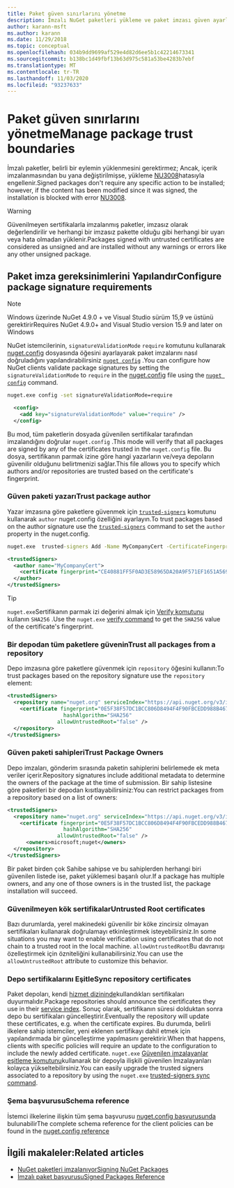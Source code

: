 ```yaml
---
title: Paket güven sınırlarını yönetme
description: İmzalı NuGet paketleri yükleme ve paket imzası güven ayarlarını yapılandırma sürecini açıklar.
author: karann-msft
ms.author: karann
ms.date: 11/29/2018
ms.topic: conceptual
ms.openlocfilehash: 034b9dd9699af529e4d82d6ee5b1c42214673341
ms.sourcegitcommit: b138bc1d49fbf13b63d975c581a53be4283b7ebf
ms.translationtype: MT
ms.contentlocale: tr-TR
ms.lasthandoff: 11/03/2020
ms.locfileid: "93237633"
---
```

# <a name="manage-package-trust-boundaries"></a><span data-ttu-id="d9d89-103">Paket güven sınırlarını yönetme</span><span class="sxs-lookup"><span data-stu-id="d9d89-103">Manage package trust boundaries</span></span>

<span data-ttu-id="d9d89-104">İmzalı paketler, belirli bir eylemin yüklenmesini gerektirmez; Ancak, içerik imzalanmasından bu yana değiştirilmişse, yükleme [NU3008](../reference/errors-and-warnings/NU3008.md)hatasıyla engellenir.</span><span class="sxs-lookup"><span data-stu-id="d9d89-104">Signed packages don't require any specific action to be installed; however, if the content has been modified since it was signed, the installation is blocked with error [NU3008](../reference/errors-and-warnings/NU3008.md).</span></span>

> [!Warning]
> <span data-ttu-id="d9d89-105">Güvenilmeyen sertifikalarla imzalanmış paketler, imzasız olarak değerlendirilir ve herhangi bir imzasız pakette olduğu gibi herhangi bir uyarı veya hata olmadan yüklenir.</span><span class="sxs-lookup"><span data-stu-id="d9d89-105">Packages signed with untrusted certificates are considered as unsigned and are installed without any warnings or errors like any other unsigned package.</span></span>

## <a name="configure-package-signature-requirements"></a><span data-ttu-id="d9d89-106">Paket imza gereksinimlerini Yapılandır</span><span class="sxs-lookup"><span data-stu-id="d9d89-106">Configure package signature requirements</span></span>

> [!Note]
> <span data-ttu-id="d9d89-107">Windows üzerinde NuGet 4.9.0 + ve Visual Studio sürüm 15,9 ve üstünü gerektirir</span><span class="sxs-lookup"><span data-stu-id="d9d89-107">Requires NuGet 4.9.0+ and Visual Studio version 15.9 and later on Windows</span></span>

<span data-ttu-id="d9d89-108">NuGet istemcilerinin, `signatureValidationMode` `require` komutunu kullanarak [nuget.config](../reference/nuget-config-file.md) dosyasında öğesini ayarlayarak paket imzalarını nasıl doğruladığını yapılandırabilirsiniz [`nuget config`](../reference/cli-reference/cli-ref-config.md) .</span><span class="sxs-lookup"><span data-stu-id="d9d89-108">You can configure how NuGet clients validate package signatures by setting the `signatureValidationMode` to `require` in the [nuget.config](../reference/nuget-config-file.md) file using the [`nuget config`](../reference/cli-reference/cli-ref-config.md) command.</span></span>

```cmd
nuget.exe config -set signatureValidationMode=require
```

```xml
  <config>
    <add key="signatureValidationMode" value="require" />
  </config>
```

<span data-ttu-id="d9d89-109">Bu mod, tüm paketlerin dosyada güvenilen sertifikalar tarafından imzalandığını doğrular `nuget.config` .</span><span class="sxs-lookup"><span data-stu-id="d9d89-109">This mode will verify that all packages are signed by any of the certificates trusted in the `nuget.config` file.</span></span> <span data-ttu-id="d9d89-110">Bu dosya, sertifikanın parmak izine göre hangi yazarların ve/veya depoların güvenilir olduğunu belirtmenizi sağlar.</span><span class="sxs-lookup"><span data-stu-id="d9d89-110">This file allows you to specify which authors and/or repositories are trusted based on the certificate's fingerprint.</span></span>

### <a name="trust-package-author"></a><span data-ttu-id="d9d89-111">Güven paketi yazarı</span><span class="sxs-lookup"><span data-stu-id="d9d89-111">Trust package author</span></span>

<span data-ttu-id="d9d89-112">Yazar imzasına göre paketlere güvenmek için [`trusted-signers`](../reference/cli-reference/cli-ref-trusted-signers.md) komutunu kullanarak `author` nuget.config özelliğini ayarlayın.</span><span class="sxs-lookup"><span data-stu-id="d9d89-112">To trust packages based on the author signature use the [`trusted-signers`](../reference/cli-reference/cli-ref-trusted-signers.md) command to set the `author` property in the nuget.config.</span></span>

```cmd
nuget.exe  trusted-signers Add -Name MyCompanyCert -CertificateFingerprint CE40881FF5F0AD3E58965DA20A9F571EF1651A56933748E1BF1C99E537C4E039 -FingerprintAlgorithm SHA256
```

```xml
<trustedSigners>
  <author name="MyCompanyCert">
    <certificate fingerprint="CE40881FF5F0AD3E58965DA20A9F571EF1651A56933748E1BF1C99E537C4E039" hashAlgorithm="SHA256" allowUntrustedRoot="false" />
  </author>
</trustedSigners>
```

>[!TIP]
><span data-ttu-id="d9d89-113">`nuget.exe`Sertifikanın parmak izi değerini almak için [Verify komutunu](../reference/cli-reference/cli-ref-verify.md) kullanın `SHA256` .</span><span class="sxs-lookup"><span data-stu-id="d9d89-113">Use the `nuget.exe` [verify command](../reference/cli-reference/cli-ref-verify.md) to get the `SHA256` value of the certificate's fingerprint.</span></span>


### <a name="trust-all-packages-from-a-repository"></a><span data-ttu-id="d9d89-114">Bir depodan tüm paketlere güvenin</span><span class="sxs-lookup"><span data-stu-id="d9d89-114">Trust all packages from a repository</span></span>

<span data-ttu-id="d9d89-115">Depo imzasına göre paketlere güvenmek için `repository` öğesini kullanın:</span><span class="sxs-lookup"><span data-stu-id="d9d89-115">To trust packages based on the repository signature use the `repository` element:</span></span>

```xml
<trustedSigners>  
  <repository name="nuget.org" serviceIndex="https://api.nuget.org/v3/index.json">
    <certificate fingerprint="0E5F38F57DC1BCC806D8494F4F90FBCEDD988B4676070...." 
                  hashAlgorithm="SHA256" 
                allowUntrustedRoot="false" />
  </repository>
</trustedSigners>
```

### <a name="trust-package-owners"></a><span data-ttu-id="d9d89-116">Güven paketi sahipleri</span><span class="sxs-lookup"><span data-stu-id="d9d89-116">Trust Package Owners</span></span>

<span data-ttu-id="d9d89-117">Depo imzaları, gönderim sırasında paketin sahiplerini belirlemede ek meta veriler içerir.</span><span class="sxs-lookup"><span data-stu-id="d9d89-117">Repository signatures include additional metadata to determine the owners of the package at the time of submission.</span></span> <span data-ttu-id="d9d89-118">Bir sahip listesine göre paketleri bir depodan kısıtlayabilirsiniz:</span><span class="sxs-lookup"><span data-stu-id="d9d89-118">You can restrict packages from a repository based on a list of owners:</span></span>

```xml
<trustedSigners>  
  <repository name="nuget.org" serviceIndex="https://api.nuget.org/v3/index.json">
    <certificate fingerprint="0E5F38F57DC1BCC806D8494F4F90FBCEDD988B4676070...." 
                  hashAlgorithm="SHA256" 
                allowUntrustedRoot="false" />
      <owners>microsoft;nuget</owners>
  </repository>
</trustedSigners>
```

<span data-ttu-id="d9d89-119">Bir paket birden çok Sahibe sahipse ve bu sahiplerden herhangi biri güvenilen listede ise, paket yüklemesi başarılı olur.</span><span class="sxs-lookup"><span data-stu-id="d9d89-119">If a package has multiple owners, and any one of those owners is in the trusted list, the package installation will succeed.</span></span>

### <a name="untrusted-root-certificates"></a><span data-ttu-id="d9d89-120">Güvenilmeyen kök sertifikalar</span><span class="sxs-lookup"><span data-stu-id="d9d89-120">Untrusted Root certificates</span></span>

<span data-ttu-id="d9d89-121">Bazı durumlarda, yerel makinedeki güvenilir bir köke zincirsiz olmayan sertifikaları kullanarak doğrulamayı etkinleştirmek isteyebilirsiniz.</span><span class="sxs-lookup"><span data-stu-id="d9d89-121">In some situations you may want to enable verification using certificates that do not chain to a trusted root in the local machine.</span></span> <span data-ttu-id="d9d89-122">`allowUntrustedRoot`Bu davranışı özelleştirmek için özniteliğini kullanabilirsiniz.</span><span class="sxs-lookup"><span data-stu-id="d9d89-122">You can use the `allowUntrustedRoot` attribute to customize this behavior.</span></span>

### <a name="sync-repository-certificates"></a><span data-ttu-id="d9d89-123">Depo sertifikalarını Eşitle</span><span class="sxs-lookup"><span data-stu-id="d9d89-123">Sync repository certificates</span></span>

<span data-ttu-id="d9d89-124">Paket depoları, kendi [hizmet dizininde](../api/service-index.md)kullandıkları sertifikaları duyurmalıdır.</span><span class="sxs-lookup"><span data-stu-id="d9d89-124">Package repositories should announce the certificates they use in their [service index](../api/service-index.md).</span></span> <span data-ttu-id="d9d89-125">Sonuç olarak, sertifikanın süresi dolduktan sonra depo bu sertifikaları güncelleştirir.</span><span class="sxs-lookup"><span data-stu-id="d9d89-125">Eventually the repository will update these certificates, e.g. when the certificate expires.</span></span> <span data-ttu-id="d9d89-126">Bu durumda, belirli ilkelere sahip istemciler, yeni eklenen sertifikayı dahil etmek için yapılandırmada bir güncelleştirme yapılmasını gerektirir.</span><span class="sxs-lookup"><span data-stu-id="d9d89-126">When that happens, clients with specific policies will require an update to the configuration to include the newly added certificate.</span></span> <span data-ttu-id="d9d89-127">`nuget.exe` [Güvenilen imzalayanlar eşitleme komutunu](../reference/cli-reference/cli-ref-trusted-signers.md#nuget-trusted-signers-sync--name-name)kullanarak bir depoyla ilişkili güvenilen İmzalayanları kolayca yükseltebilirsiniz.</span><span class="sxs-lookup"><span data-stu-id="d9d89-127">You can easily upgrade the trusted signers associated to a repository by using the `nuget.exe` [trusted-signers sync command](../reference/cli-reference/cli-ref-trusted-signers.md#nuget-trusted-signers-sync--name-name).</span></span>

### <a name="schema-reference"></a><span data-ttu-id="d9d89-128">Şema başvurusu</span><span class="sxs-lookup"><span data-stu-id="d9d89-128">Schema reference</span></span>

<span data-ttu-id="d9d89-129">İstemci ilkelerine ilişkin tüm şema başvurusu [nuget.config başvurusunda](../reference/nuget-config-file.md#trustedsigners-section) bulunabilir</span><span class="sxs-lookup"><span data-stu-id="d9d89-129">The complete schema reference for the client policies can be found in the [nuget.config reference](../reference/nuget-config-file.md#trustedsigners-section)</span></span>

## <a name="related-articles"></a><span data-ttu-id="d9d89-130">İlgili makaleler:</span><span class="sxs-lookup"><span data-stu-id="d9d89-130">Related articles</span></span>

- [<span data-ttu-id="d9d89-131">NuGet paketleri imzalanıyor</span><span class="sxs-lookup"><span data-stu-id="d9d89-131">Signing NuGet Packages</span></span>](../create-packages/Sign-a-Package.md)
- [<span data-ttu-id="d9d89-132">İmzalı paket başvurusu</span><span class="sxs-lookup"><span data-stu-id="d9d89-132">Signed Packages Reference</span></span>](../reference/Signed-Packages-Reference.md)
